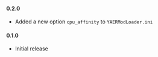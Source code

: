 #### 0.2.0
* Added a new option `cpu_affinity` to `YAERModLoader.ini`

#### 0.1.0
* Initial release
